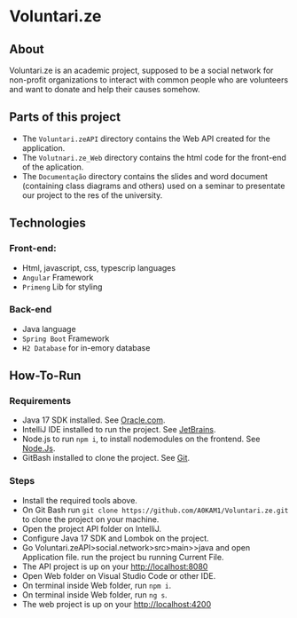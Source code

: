 # Voluntari.ze
## About
Voluntari.ze is an academic project, supposed to be a social network for non-profit organizations to interact with common people who are volunteers and want to donate and help their causes somehow.

## Parts of this project
* The `Voluntari.zeAPI` directory contains the Web API created for the application.
* The `Volutnari.ze_Web` directory contains the html code for the front-end of  the aplication.
* The `Documentação` directory contains the slides and word document (containing class diagrams and others) used on a seminar to presentate our project to the res of the university.

## Technologies
### Front-end:
* Html, javascript, css, typescrip languages
* `Angular` Framework
* `Primeng` Lib for styling

### Back-end
* Java language
* `Spring Boot` Framework
* `H2 Database` for in-emory database

## How-To-Run
### Requirements
* Java 17 SDK installed. See [Oracle.com](https://www.oracle.com/java/technologies/javase/jdk17-archive-downloads.html).
* IntelliJ IDE installed to run the project. See [JetBrains](https://www.jetbrains.com/help/idea/installation-guide.html).
* Node.js to run `npm i`, to install nodemodules on the frontend. See [Node.Js](https://nodejs.org/en/download/package-manager).
* GitBash installed to clone the project. See [Git](https://git-scm.com/downloads).
### Steps
* Install the required tools above.
* On Git Bash run `git clone https://github.com/A0KAM1/Voluntari.ze.git` to clone the project on your machine.
* Open the project API folder on IntelliJ.
* Configure Java 17 SDK and Lombok on the project.
* Go Voluntari.zeAPI>social.network>src>main>>java and open Application file. run the project bu running Current File.
* The API project is up on your [http://localhost:8080](http://localhost:8080)
* Open Web folder on Visual Studio Code or other IDE.
* On terminal inside Web folder, run `npm i`.
* On terminal inside Web folder, run `ng s`.
* The web project is up on your [http://localhost:4200](http://localhost:4200)
